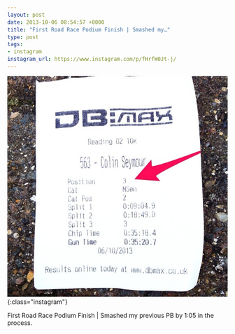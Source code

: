 ```yaml
---
layout: post
date: 2013-10-06 08:54:57 +0000
title: "First Road Race Podium Finish | Smashed my…"
type: post
tags:
- instagram
instagram_url: https://www.instagram.com/p/fHrfW0Jt-j/
---
```


![Instagram - fHrfW0Jt-j](/img/fHrfW0Jt-j.jpg){:class="instagram"}

First Road Race Podium Finish | Smashed my previous PB by 1:05 in the process.
